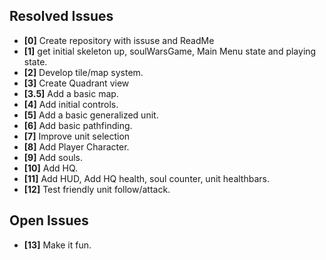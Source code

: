 ## Resolved Issues ##

- **[0]** Create repository with issuse and ReadMe
- **[1]** get initial skeleton up, soulWarsGame, Main Menu state and playing state.
- **[2]** Develop tile/map system.
- **[3]** Create Quadrant view
- **[3.5]**  Add a basic map.
- **[4]** Add initial controls.
- **[5]** Add a basic generalized unit.
- **[6]**   Add basic pathfinding.
- **[7]** Improve unit selection
- **[8]**  Add Player Character.
- **[9]**  Add souls.
- **[10]** Add HQ.
- **[11]** Add HUD, Add HQ health, soul counter, unit healthbars.
- **[12]** Test friendly unit follow/attack.

## Open Issues ##

- **[13]** Make it fun.